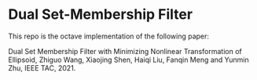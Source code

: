 # Dual Set-Membership Filter

This repo is the octave implementation of the following paper:

Dual Set Membership Filter with Minimizing Nonlinear Transformation of Ellipsoid,
Zhiguo Wang, Xiaojing Shen, Haiqi Liu, Fanqin Meng and Yunmin Zhu,
IEEE TAC, 2021.



